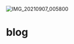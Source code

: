 ![IMG_20210907_005800](https://user-images.githubusercontent.com/79126358/132256574-fea2c676-e7a2-40da-af0f-1952b2297317.jpg)
# blog
 
